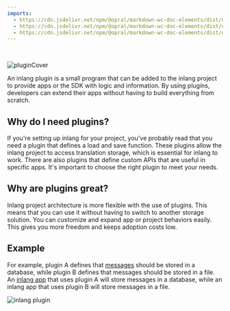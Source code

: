 ```yaml
---
imports: 
  - https://cdn.jsdelivr.net/npm/@opral/markdown-wc-doc-elements/dist/doc-header.js
  - https://cdn.jsdelivr.net/npm/@opral/markdown-wc-doc-elements/dist/doc-links.js
  - https://cdn.jsdelivr.net/npm/@opral/markdown-wc-doc-elements/dist/doc-link.js
---
```


<doc-header title="What is a Plugin?" description="Change or extend app behavior with custom plugins." button="Get started" link="/documentation/plugin/guide">
</doc-header>

<br/>

![pluginCover](https://cdn.jsdelivr.net/gh/opral/monorepo/inlang/documentation/plugin/assets/plugin-cover.png)

An inlang plugin is a small program that can be added to the inlang project to provide apps or the SDK with logic and information. By using plugins, developers can extend their apps without having to build everything from scratch.

## Why do I need plugins?

If you're setting up inlang for your project, you've probably read that you need a plugin that defines a load and save function. These plugins allow the inlang project to access translation storage, which is essential for inlang to work. There are also plugins that define custom APIs that are useful in specific apps. It's important to choose the right plugin to meet your needs.

## Why are plugins great?

Inlang project architecture is more flexible with the use of plugins. This means that you can use it without having to switch to another storage solution. You can customize and expand app or project behaviors easily. This gives you more freedom and keeps adoption costs low.

## Example

For example, plugin A defines that [messages](/documentation/concept/message) should be stored in a database, while plugin B defines that messages should be stored in a file. An [inlang app](/documentation/concept/app) that uses plugin A will store messages in a database, while an inlang app that uses plugin B will store messages in a file.

![inlang plugin](https://cdn.jsdelivr.net/gh/opral/monorepo/inlang/documentation/sdk/assets/plugin.jpg)

<br/>

<doc-links>
    <doc-link title="API Introduction" icon="mdi:book-open-page-variant" href="/documentation/plugin/api-introduction" description="Read Plugin API Reference."></doc-link>
    <doc-link title="Build a Plugin" icon="mdi:skip-next" href="/documentation/plugin/guide" description="Learn how to build your plugin."></doc-link>
</doc-links>

<br/>
<br/>
